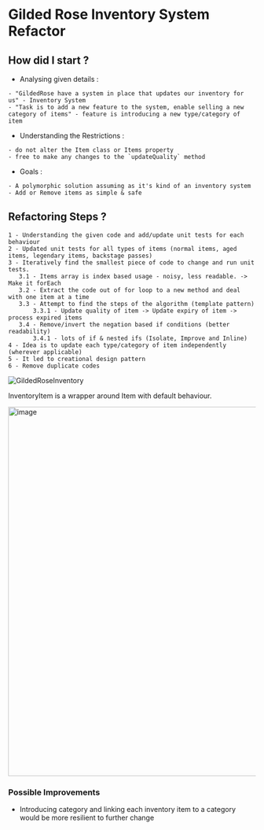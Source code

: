 # Gilded Rose Inventory System Refactor

## How did I start ?
- Analysing given details : 
```
- "GildedRose have a system in place that updates our inventory for us" - Inventory System
- "Task is to add a new feature to the system, enable selling a new category of items" - feature is introducing a new type/category of item
```

- Understanding the Restrictions :
```
- do not alter the Item class or Items property
- free to make any changes to the `updateQuality` method
```

- Goals :
```
- A polymorphic solution assuming as it's kind of an inventory system
- Add or Remove items as simple & safe
```

## Refactoring Steps ?

```
1 - Understanding the given code and add/update unit tests for each behaviour
2 - Updated unit tests for all types of items (normal items, aged items, legendary items, backstage passes)
3 - Iteratively find the smallest piece of code to change and run unit tests.
   3.1 - Items array is index based usage - noisy, less readable. -> Make it forEach
   3.2 - Extract the code out of for loop to a new method and deal with one item at a time
   3.3 - Attempt to find the steps of the algorithm (template pattern)
       3.3.1 - Update quality of item -> Update expiry of item -> process expired items
   3.4 - Remove/invert the negation based if conditions (better readability)
       3.4.1 - lots of if & nested ifs (Isolate, Improve and Inline)
4 - Idea is to update each type/category of item independently (wherever applicable)
5 - It led to creational design pattern
6 - Remove duplicate codes
```

![GildedRoseInventory](https://github.com/sumit-mishra/GildedRose-Refactoring-Kata/assets/14976827/6f11d44e-c9fb-41a5-b8a2-5eabc21548ae)

InventoryItem is a wrapper around Item with default behaviour.

<img width="751" alt="image" src="https://github.com/sumit-mishra/GildedRose-Refactoring-Kata/assets/14976827/a158ff22-8b1d-4b3d-84af-4317ab8a6cf3">


### Possible Improvements

- Introducing category and linking each inventory item to a category would be more resilient to further change

